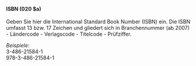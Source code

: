 #### ISBN (020 $a)  

Geben Sie hier die International Standard Book Number (ISBN) ein. Die ISBN umfasst 13 bzw. 17 Zeichen und gliedert sich in Branchennummer (ab 2007) - Ländercode - Verlagscode - Titelcode - Prüfziffer.   
  
_Beispiele_:   
3-486-21584-1   
978-3-486-21584-1